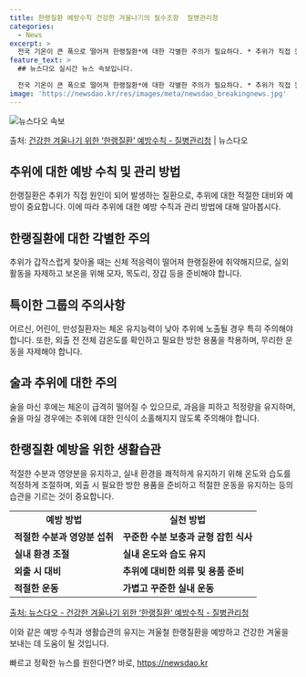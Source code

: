 ```yaml
---
title: 한랭질환 예방수칙 건강한 겨울나기의 필수조항  질병관리청
categories:
  - News
excerpt: >
  전국 기온이 큰 폭으로 떨어져 한랭질환*에 대한 각별한 주의가 필요하다. * 추위가 직접 원인이 되어 인체에…
feature_text: >
  ## 뉴스다오 실시간 뉴스 속보입니다.

  전국 기온이 큰 폭으로 떨어져 한랭질환*에 대한 각별한 주의가 필요하다. * 추위가 직접 원인이 되어 인체에…
image: 'https://newsdao.kr/res/images/meta/newsdao_breakingnews.jpg'
---
```


![뉴스다오 속보](https://newsdao.kr/res/images/meta/newsdao_breakingnews.jpg)

<p>출처: <a href="https://newsdao.kr/2820" rel="dofollow">건강한 겨울나기 위한 ‘한랭질환’ 예방수칙 - 질병관리청</a> | 뉴스다오</p>

<h2 data-ke-size="size26">추위에 대한 예방 수칙 및 관리 방법</h2>
<p data-ke-size="size16">한랭질환은 추위가 직접 원인이 되어 발생하는 질환으로, 추위에 대한 적절한 대비와 예방이 중요합니다. 이에 따라 추위에 대한 예방 수칙과 관리 방법에 대해 알아봅시다.</p>

<h2 data-ke-size="size24">한랭질환에 대한 각별한 주의</h2>
<p data-ke-size="size16">추위가 갑작스럽게 찾아올 때는 신체 적응력이 떨어져 한랭질환에 취약해지므로, 실외 활동을 자제하고 보온을 위해 모자, 목도리, 장갑 등을 준비해야 합니다.</p>

<h2 data-ke-size="size24">특이한 그룹의 주의사항</h2>
<p data-ke-size="size16">어르신, 어린이, 만성질환자는 체온 유지능력이 낮아 추위에 노출될 경우 특히 주의해야 합니다. 또한, 외출 전 전체 감온도를 확인하고 필요한 방한 용품을 착용하며, 무리한 운동을 자제해야 합니다.</p>

<h2 data-ke-size="size24">술과 추위에 대한 주의</h2>
<p data-ke-size="size16">술을 마신 후에는 체온이 급격히 떨어질 수 있으므로, 과음을 피하고 적정량을 유지하며, 술을 마실 경우에는 추위에 대한 인식이 소홀해지지 않도록 주의해야 합니다.</p>

<h2 data-ke-size="size24">한랭질환 예방을 위한 생활습관</h2>
<p data-ke-size="size16">적절한 수분과 영양분을 유지하고, 실내 환경을 쾌적하게 유지하기 위해 온도와 습도를 적정하게 조절하며, 외출 시 필요한 방한 용품을 준비하고 적절한 운동을 유지하는 등의 습관을 기르는 것이 중요합니다.</p>

<table>
	<tr>
		<td style="text-align: center; height: 17px;"><b>예방 방법</b></td>
		<td style="text-align: center; height: 17px;"><b>실천 방법</b></td>
	</tr>
	<tr>
		<td style="text-align: left; "><b>적절한 수분과 영양분 섭취</b></td>
		<td style="text-align: left; "><b>꾸준한 수분 보충과 균형 잡힌 식사</b></td>
	</tr>
	<tr>
		<td style="text-align: left; "><b>실내 환경 조절</b></td>
		<td style="text-align: left; "><b>실내 온도와 습도 유지</b></td>
	</tr>
	<tr>
		<td style="text-align: left; "><b>외출 시 대비</b></td>
		<td style="text-align: left; "><b>추위에 대비한 의류 및 용품 준비</b></td>
	</tr>
	<tr>
		<td style="text-align: left; "><b>적절한 운동</b></td>
		<td style="text-align: left; "><b>가볍고 꾸준한 실내 운동</b></td>
	</tr>
</table>

<p data-ke-size="size16"><a href="https://newsdao.kr/2820">출처: 뉴스다오 - 건강한 겨울나기 위한 ‘한랭질환’ 예방수칙 - 질병관리청</a></p>
<p data-ke-size="size16">이와 같은 예방 수칙과 생활습관의 유지는 겨울철 한랭질환을 예방하고 건강한 겨울을 보내는 데 도움이 될 것입니다.</p> 

빠르고 정확한 뉴스를 원한다면? 바로, <a href="https://newsdao.kr" rel="dofollow">https://newsdao.kr</a>


    
